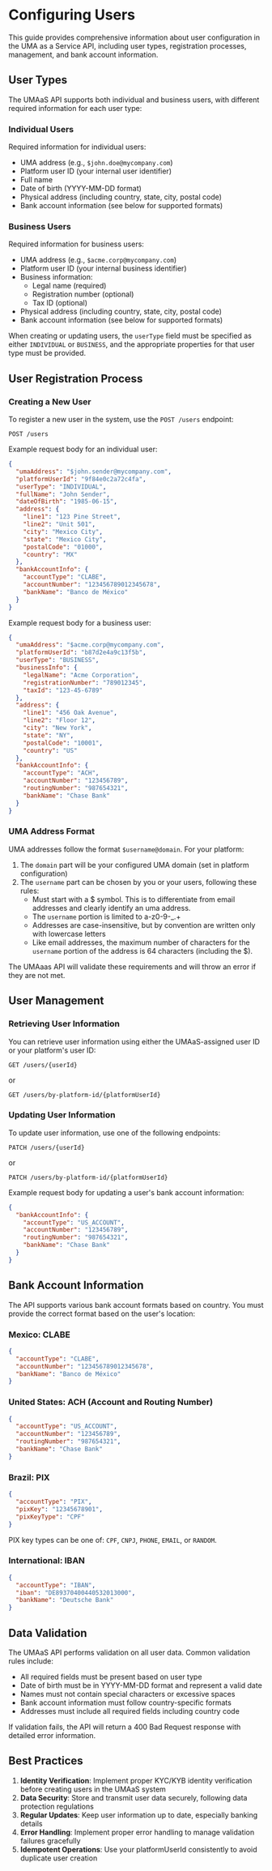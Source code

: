 # Configuring Users

This guide provides comprehensive information about user configuration in the UMA as a Service API, including user types, registration processes, management, and bank account information.

## User Types

The UMAaS API supports both individual and business users, with different required information for each user type:

### Individual Users

Required information for individual users:

- UMA address (e.g., `$john.doe@mycompany.com`)
- Platform user ID (your internal user identifier)
- Full name
- Date of birth (YYYY-MM-DD format)
- Physical address (including country, state, city, postal code)
- Bank account information (see below for supported formats)

### Business Users

Required information for business users:

- UMA address (e.g., `$acme.corp@mycompany.com`)
- Platform user ID (your internal business identifier)
- Business information:
  - Legal name (required)
  - Registration number (optional)
  - Tax ID (optional)
- Physical address (including country, state, city, postal code)
- Bank account information (see below for supported formats)

When creating or updating users, the `userType` field must be specified as either `INDIVIDUAL` or `BUSINESS`, and the appropriate properties for that user type must be provided.

## User Registration Process

### Creating a New User

To register a new user in the system, use the `POST /users` endpoint:

```http
POST /users
```

Example request body for an individual user:

```json
{
  "umaAddress": "$john.sender@mycompany.com",
  "platformUserId": "9f84e0c2a72c4fa",
  "userType": "INDIVIDUAL",
  "fullName": "John Sender",
  "dateOfBirth": "1985-06-15",
  "address": {
    "line1": "123 Pine Street",
    "line2": "Unit 501",
    "city": "Mexico City",
    "state": "Mexico City",
    "postalCode": "01000",
    "country": "MX"
  },
  "bankAccountInfo": {
    "accountType": "CLABE",
    "accountNumber": "123456789012345678",
    "bankName": "Banco de México"
  }
}
```

Example request body for a business user:

```json
{
  "umaAddress": "$acme.corp@mycompany.com",
  "platformUserId": "b87d2e4a9c13f5b",
  "userType": "BUSINESS",
  "businessInfo": {
    "legalName": "Acme Corporation",
    "registrationNumber": "789012345",
    "taxId": "123-45-6789"
  },
  "address": {
    "line1": "456 Oak Avenue",
    "line2": "Floor 12",
    "city": "New York",
    "state": "NY",
    "postalCode": "10001",
    "country": "US"
  },
  "bankAccountInfo": {
    "accountType": "ACH",
    "accountNumber": "123456789",
    "routingNumber": "987654321",
    "bankName": "Chase Bank"
  }
}
```

### UMA Address Format

UMA addresses follow the format `$username@domain`. For your platform:

1. The `domain` part will be your configured UMA domain (set in platform configuration)
2. The `username` part can be chosen by you or your users, following these rules:
   - Must start with a $ symbol. This is to differentiate from email addresses and clearly identify an uma address.
   - The `username` portion is limited to a-z0-9-_.+
   - Addresses are case-insensitive, but by convention are written only with lowercase letters
   - Like email addresses, the maximum number of characters for the `username` portion of the address is 64 characters (including the $).

The UMAaas API will validate these requirements and will throw an error if they are not met.

## User Management

### Retrieving User Information

You can retrieve user information using either the UMAaS-assigned user ID or your platform's user ID:

```http
GET /users/{userId}
```

or

```http
GET /users/by-platform-id/{platformUserId}
```

### Updating User Information

To update user information, use one of the following endpoints:

```http
PATCH /users/{userId}
```

or

```http
PATCH /users/by-platform-id/{platformUserId}
```

Example request body for updating a user's bank account information:

```json
{
  "bankAccountInfo": {
    "accountType": "US_ACCOUNT",
    "accountNumber": "123456789",
    "routingNumber": "987654321",
    "bankName": "Chase Bank"
  }
}
```

## Bank Account Information

The API supports various bank account formats based on country. You must provide the correct format based on the user's location:

### Mexico: CLABE

```json
{
  "accountType": "CLABE",
  "accountNumber": "123456789012345678",
  "bankName": "Banco de México"
}
```

### United States: ACH (Account and Routing Number)

```json
{
  "accountType": "US_ACCOUNT",
  "accountNumber": "123456789",
  "routingNumber": "987654321",
  "bankName": "Chase Bank"
}
```

### Brazil: PIX

```json
{
  "accountType": "PIX",
  "pixKey": "12345678901",
  "pixKeyType": "CPF"
}
```

PIX key types can be one of: `CPF`, `CNPJ`, `PHONE`, `EMAIL`, or `RANDOM`.

### International: IBAN

```json
{
  "accountType": "IBAN",
  "iban": "DE89370400440532013000",
  "bankName": "Deutsche Bank"
}
```

## Data Validation

The UMAaS API performs validation on all user data. Common validation rules include:

- All required fields must be present based on user type
- Date of birth must be in YYYY-MM-DD format and represent a valid date
- Names must not contain special characters or excessive spaces
- Bank account information must follow country-specific formats
- Addresses must include all required fields including country code

If validation fails, the API will return a 400 Bad Request response with detailed error information.

## Best Practices

1. **Identity Verification**: Implement proper KYC/KYB identity verification before creating users in the UMAaS system
2. **Data Security**: Store and transmit user data securely, following data protection regulations
3. **Regular Updates**: Keep user information up to date, especially banking details
4. **Error Handling**: Implement proper error handling to manage validation failures gracefully
5. **Idempotent Operations**: Use your platformUserId consistently to avoid duplicate user creation
